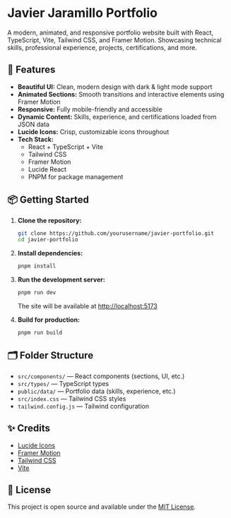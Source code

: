 # Javier Jaramillo Portfolio

A modern, animated, and responsive portfolio website built with React, TypeScript, Vite, Tailwind CSS, and Framer Motion. Showcasing technical skills, professional experience, projects, certifications, and more.

## 🚀 Features
- **Beautiful UI:** Clean, modern design with dark & light mode support
- **Animated Sections:** Smooth transitions and interactive elements using Framer Motion
- **Responsive:** Fully mobile-friendly and accessible
- **Dynamic Content:** Skills, experience, and certifications loaded from JSON data
- **Lucide Icons:** Crisp, customizable icons throughout
- **Tech Stack:**
  - React + TypeScript + Vite
  - Tailwind CSS
  - Framer Motion
  - Lucide React
  - PNPM for package management

## 📦 Getting Started

1. **Clone the repository:**
   ```bash
   git clone https://github.com/yourusername/javier-portfolio.git
   cd javier-portfolio
   ```
2. **Install dependencies:**
   ```bash
   pnpm install
   ```
3. **Run the development server:**
   ```bash
   pnpm run dev
   ```
   The site will be available at [http://localhost:5173](http://localhost:5173)

4. **Build for production:**
   ```bash
   pnpm run build
   ```

## 🗂️ Folder Structure
- `src/components/` — React components (sections, UI, etc.)
- `src/types/` — TypeScript types
- `public/data/` — Portfolio data (skills, experience, etc.)
- `src/index.css` — Tailwind CSS styles
- `tailwind.config.js` — Tailwind configuration

## ✨ Credits
- [Lucide Icons](https://lucide.dev/)
- [Framer Motion](https://www.framer.com/motion/)
- [Tailwind CSS](https://tailwindcss.com/)
- [Vite](https://vitejs.dev/)

## 📝 License
This project is open source and available under the [MIT License](LICENSE).
